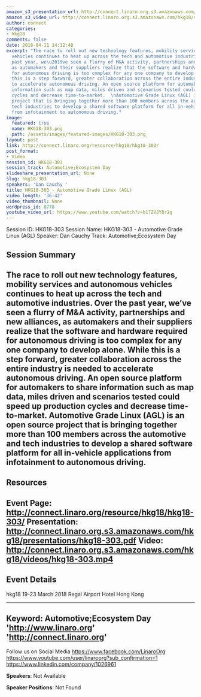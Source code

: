 ```yaml
---
amazon_s3_presentation_url: http://connect.linaro.org.s3.amazonaws.com/hkg18/presentations/hkg18-303.pdf
amazon_s3_video_url: http://connect.linaro.org.s3.amazonaws.com/hkg18/videos/hkg18-303.mp4
author: connect
categories:
- hkg18
comments: false
date: 2018-04-11 14:12:48
excerpt: "The race to roll out new technology features, mobility services and autonomous
  vehicles continues to heat up across the tech and automotive industries. Over the
  past year, we\u2019ve seen a flurry of M&A activity, partnerships and new alliances,
  as automakers and their suppliers realize that the software and hardware required
  for autonomous driving is too complex for any one company to develop alone. \nWhile
  this is a step forward, greater collaboration across the entire industry is needed
  to accelerate autonomous driving. An open source platform for automakers to share
  information such as map data, miles driven and scenarios tested could speed up production
  cycles and decrease time-to-market.  \nAutomotive Grade Linux (AGL) is an open source
  project that is bringing together more than 100 members across the automotive and
  tech industries to develop a shared software platform for all in-vehicle applications
  from infotainment to autonomous driving."
image:
  featured: true
  name: HKG18-303.png
  path: /assets/images/featured-images/HKG18-303.png
layout: post
link: http://connect.linaro.org/resource/hkg18/hkg18-303/
post_format:
- Video
session_id: HKG18-303
session_track: Automotive;Ecosystem Day
slideshare_presentation_url: None
slug: hkg18-303
speakers: 'Dan Cauchy '
title: HKG18-303 - Automotive Grade Linux (AGL)
video_length: '36:42'
video_thumbnail: None
wordpress_id: 8778
youtube_video_url: https://www.youtube.com/watch?v=b17ZVJYBr2g
---
```


Session ID: HKG18-303
Session Name: HKG18-303 - Automotive Grade Linux (AGL)
Speaker: Dan Cauchy
Track: Automotive;Ecosystem Day

## Session Summary
The race to roll out new technology features, mobility services and autonomous vehicles continues to heat up across the tech and automotive industries. Over the past year, we’ve seen a flurry of M&A activity, partnerships and new alliances, as automakers and their suppliers realize that the software and hardware required for autonomous driving is too complex for any one company to develop alone.
While this is a step forward, greater collaboration across the entire industry is needed to accelerate autonomous driving. An open source platform for automakers to share information such as map data, miles driven and scenarios tested could speed up production cycles and decrease time-to-market.
Automotive Grade Linux (AGL) is an open source project that is bringing together more than 100 members across the automotive and tech industries to develop a shared software platform for all in-vehicle applications from infotainment to autonomous driving.
---------------------------------------------------
## Resources
Event Page: http://connect.linaro.org/resource/hkg18/hkg18-303/
Presentation: http://connect.linaro.org.s3.amazonaws.com/hkg18/presentations/hkg18-303.pdf
Video: http://connect.linaro.org.s3.amazonaws.com/hkg18/videos/hkg18-303.mp4
---------------------------------------------------
## Event Details
hkg18
19-23 March 2018
Regal Airport Hotel Hong Kong

---------------------------------------------------
Keyword: Automotive;Ecosystem Day
'http://www.linaro.org'
'http://connect.linaro.org'
---------------------------------------------------
Follow us on Social Media
https://www.facebook.com/LinaroOrg
https://www.youtube.com/user/linaroorg?sub_confirmation=1
https://www.linkedin.com/company/1026961

**Speakers**: Not Available

**Speaker Positions**: Not Found